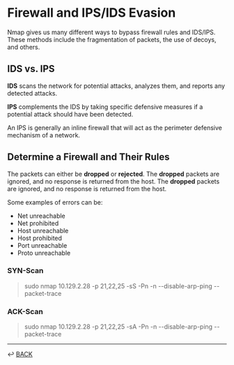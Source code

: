 # Firewall and IPS/IDS Evasion

Nmap gives us many different ways to bypass firewall rules and IDS/IPS. These methods include the fragmentation of packets, the use of decoys, and others.

## IDS vs. IPS

**IDS** scans the network for potential attacks, analyzes them, and reports any detected attacks.

**IPS** complements the IDS by taking specific defensive measures if a potential attack should have been detected.

An IPS is generally an inline firewall that will act as the perimeter defensive mechanism of a network.

## Determine a Firewall and Their Rules

The packets can either be **dropped** or **rejected**. The **dropped** packets are ignored, and no response is returned from the host. The **dropped** packets are ignored, and no response is returned from the host.

Some examples of errors can be:

* Net unreachable
* Net prohibited
* Host unreachable
* Host prohibited 
* Port unreachable 
* Proto unreachable 

### SYN-Scan

> sudo nmap 10.129.2.28 -p 21,22,25 -sS -Pn -n --disable-arp-ping --packet-trace

### ACK-Scan

> sudo nmap 10.129.2.28 -p 21,22,25 -sA -Pn -n --disable-arp-ping --packet-trace



---

↩️ [BACK](./README.md)